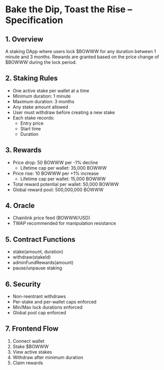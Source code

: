 # Bake the Dip, Toast the Rise – Specification

## 1. Overview
A staking DApp where users lock $BOWWW for any duration between 1 minute and 3 months. Rewards are granted based on the price change of $BOWWW during the lock period.

## 2. Staking Rules
- One active stake per wallet at a time
- Minimum duration: 1 minute
- Maximum duration: 3 months
- Any stake amount allowed
- User must withdraw before creating a new stake
- Each stake records:
  - Entry price
  - Start time
  - Duration

## 3. Rewards
- Price drop: 50 BOWWW per -1% decline
  - Lifetime cap per wallet: 35,000 BOWWW
- Price rise: 10 BOWWW per +1% increase
  - Lifetime cap per wallet: 15,000 BOWWW
- Total reward potential per wallet: 50,000 BOWWW
- Global reward pool: 500,000,000 BOWWW

## 4. Oracle
- Chainlink price feed (BOWWW/USD)
- TWAP recommended for manipulation resistance

## 5. Contract Functions
- stake(amount, duration)
- withdraw(stakeId)
- adminFundRewards(amount)
- pause/unpause staking

## 6. Security
- Non-reentrant withdraws
- Per-stake and per-wallet caps enforced
- Min/Max lock durations enforced
- Global pool cap enforced

## 7. Frontend Flow
1. Connect wallet
2. Stake $BOWWW
3. View active stakes
4. Withdraw after minimum duration
5. Claim rewards
